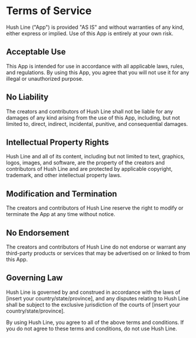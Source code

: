 # Terms of Service

Hush Line ("App") is provided "AS IS" and without warranties of any kind, either express or implied. Use of this App is entirely at your own risk.

## Acceptable Use
This App is intended for use in accordance with all applicable laws, rules, and regulations. By using this App, you agree that you will not use it for any illegal or unauthorized purpose.

## No Liability
The creators and contributors of Hush Line shall not be liable for any damages of any kind arising from the use of this App, including, but not limited to, direct, indirect, incidental, punitive, and consequential damages.

## Intellectual Property Rights
Hush Line and all of its content, including but not limited to text, graphics, logos, images, and software, are the property of the creators and contributors of Hush Line and are protected by applicable copyright, trademark, and other intellectual property laws.

## Modification and Termination
The creators and contributors of Hush Line reserve the right to modify or terminate the App at any time without notice.

## No Endorsement
The creators and contributors of Hush Line do not endorse or warrant any third-party products or services that may be advertised on or linked to from this App.

## Governing Law
Hush Line is governed by and construed in accordance with the laws of [insert your country/state/province], and any disputes relating to Hush Line shall be subject to the exclusive jurisdiction of the courts of [insert your country/state/province].

By using Hush Line, you agree to all of the above terms and conditions. If you do not agree to these terms and conditions, do not use Hush Line.
